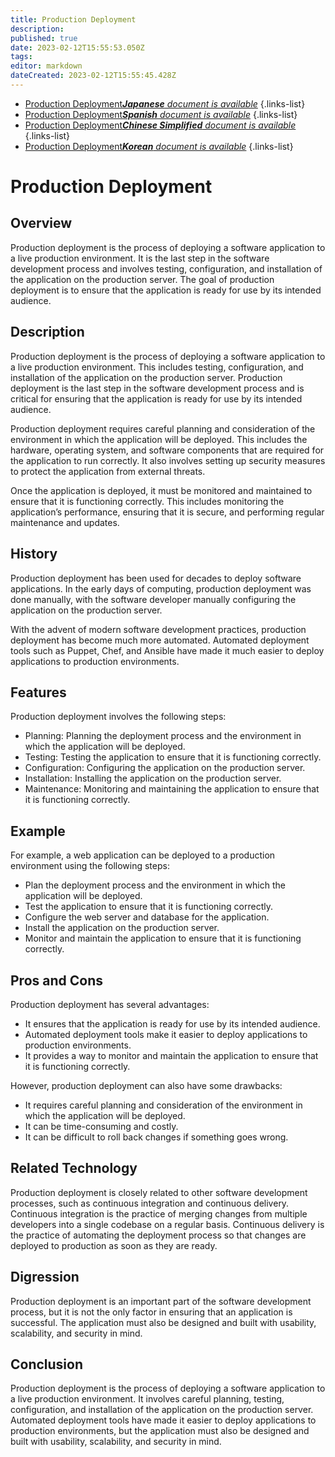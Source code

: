 ```yaml
---
title: Production Deployment
description: 
published: true
date: 2023-02-12T15:55:53.050Z
tags: 
editor: markdown
dateCreated: 2023-02-12T15:55:45.428Z
---
```


- [Production Deployment***Japanese** document is available*](/ja/Knowledge-base/Dictionary/production-deployment)
{.links-list}
- [Production Deployment***Spanish** document is available*](/es/Knowledge-base/Dictionary/production-deployment)
{.links-list}
- [Production Deployment***Chinese Simplified** document is available*](/zh/Knowledge-base/Dictionary/production-deployment)
{.links-list}
- [Production Deployment***Korean** document is available*](/ko/Knowledge-base/Dictionary/production-deployment)
{.links-list}


# Production Deployment

## Overview
Production deployment is the process of deploying a software application to a live production environment. It is the last step in the software development process and involves testing, configuration, and installation of the application on the production server. The goal of production deployment is to ensure that the application is ready for use by its intended audience.

## Description
Production deployment is the process of deploying a software application to a live production environment. This includes testing, configuration, and installation of the application on the production server. Production deployment is the last step in the software development process and is critical for ensuring that the application is ready for use by its intended audience.

Production deployment requires careful planning and consideration of the environment in which the application will be deployed. This includes the hardware, operating system, and software components that are required for the application to run correctly. It also involves setting up security measures to protect the application from external threats.

Once the application is deployed, it must be monitored and maintained to ensure that it is functioning correctly. This includes monitoring the application’s performance, ensuring that it is secure, and performing regular maintenance and updates.

## History
Production deployment has been used for decades to deploy software applications. In the early days of computing, production deployment was done manually, with the software developer manually configuring the application on the production server.

With the advent of modern software development practices, production deployment has become much more automated. Automated deployment tools such as Puppet, Chef, and Ansible have made it much easier to deploy applications to production environments.

## Features
Production deployment involves the following steps:

- Planning: Planning the deployment process and the environment in which the application will be deployed.
- Testing: Testing the application to ensure that it is functioning correctly.
- Configuration: Configuring the application on the production server.
- Installation: Installing the application on the production server.
- Maintenance: Monitoring and maintaining the application to ensure that it is functioning correctly.

## Example
For example, a web application can be deployed to a production environment using the following steps:

- Plan the deployment process and the environment in which the application will be deployed.
- Test the application to ensure that it is functioning correctly.
- Configure the web server and database for the application.
- Install the application on the production server.
- Monitor and maintain the application to ensure that it is functioning correctly.

## Pros and Cons
Production deployment has several advantages:

- It ensures that the application is ready for use by its intended audience.
- Automated deployment tools make it easier to deploy applications to production environments.
- It provides a way to monitor and maintain the application to ensure that it is functioning correctly.

However, production deployment can also have some drawbacks:

- It requires careful planning and consideration of the environment in which the application will be deployed.
- It can be time-consuming and costly.
- It can be difficult to roll back changes if something goes wrong.

## Related Technology
Production deployment is closely related to other software development processes, such as continuous integration and continuous delivery. Continuous integration is the practice of merging changes from multiple developers into a single codebase on a regular basis. Continuous delivery is the practice of automating the deployment process so that changes are deployed to production as soon as they are ready.

## Digression
Production deployment is an important part of the software development process, but it is not the only factor in ensuring that an application is successful. The application must also be designed and built with usability, scalability, and security in mind.

## Conclusion
Production deployment is the process of deploying a software application to a live production environment. It involves careful planning, testing, configuration, and installation of the application on the production server. Automated deployment tools have made it easier to deploy applications to production environments, but the application must also be designed and built with usability, scalability, and security in mind.